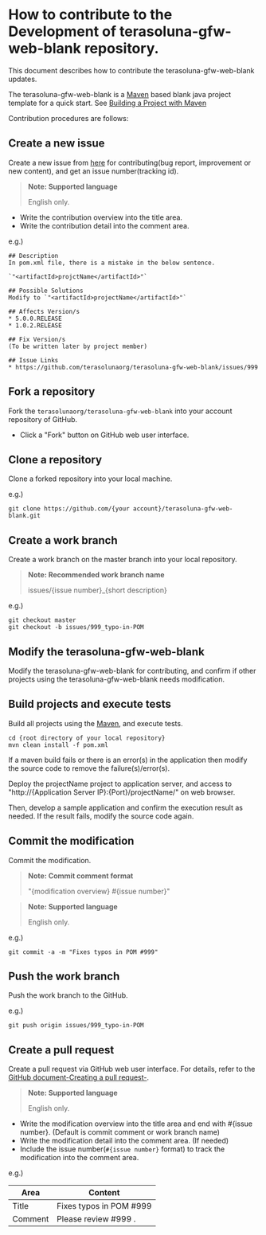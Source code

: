 # How to contribute to the Development of terasoluna-gfw-web-blank repository.

This document describes how to contribute the terasoluna-gfw-web-blank updates.

The terasoluna-gfw-web-blank is a [Maven](https://maven.apache.org/) based blank java project template for a quick start.
See [Building a Project with Maven](https://maven.apache.org/run-maven/index.html)

Contribution procedures are follows:


## Create a new issue

Create a new issue from [here](https://github.com/terasolunaorg/terasoluna-gfw-web-blank/issues/new?body=%23%23%20Description%0D%0A%28%2A%2ARequired%2A%2A%3A%20Please%20write%20issue%20description%29%0D%0A%0D%0A%23%23%20Possible%20Solutions%0D%0A%28Optional%3A%20Please%20write%20solutions%20of%20this%20issue%20you%20think%29%0D%0A%0D%0A%23%23%20Affects%20Version%2Fs%0D%0A%28%2A%2ARequired%2A%2A%3A%20Please%20select%20affected%20versions%29%0D%0A%2A%205.0.0.RELEASE%0D%0A%2A%201.0.2.RELEASE%0D%0A%0D%0A%23%23%20Fix%20Version%2Fs%0D%0A%28To%20be%20written%20later%20by%20project%20member%29%0D%0A%0D%0A%23%23%20Issue%20Links%0D%0A%28Optional%3A%20Please%20link%20to%20related%20issues%29%0D%0A%2A%20%23%7Bissue%20no%7D%0D%0A%2A%20or%20external%20url) for contributing(bug report, improvement or new content), and get an issue number(tracking id).

> **Note: Supported language**
>
> English only.

* Write the contribution overview into the title area.
* Write the contribution detail into the comment area.

 e.g.)
 ```
 ## Description
 In pom.xml file, there is a mistake in the below sentence.

 `"<artifactId>projctName</artifactId>"`

 ## Possible Solutions
 Modify to `"<artifactId>projectName</artifactId>"`

 ## Affects Version/s
 * 5.0.0.RELEASE
 * 1.0.2.RELEASE

 ## Fix Version/s
 (To be written later by project member)

 ## Issue Links
 * https://github.com/terasolunaorg/terasoluna-gfw-web-blank/issues/999
 ```

## Fork a repository

Fork the `terasolunaorg/terasoluna-gfw-web-blank` into your account repository of GitHub.

* Click a "Fork" button on GitHub web user interface.


## Clone a repository

Clone a forked repository into your local machine.


e.g.)

```
git clone https://github.com/{your account}/terasoluna-gfw-web-blank.git
```


## Create a work branch

Create a work branch on the master branch into your local repository.

> **Note: Recommended work branch name**
>
> issues/{issue number}_{short description}

e.g.)

```
git checkout master
git checkout -b issues/999_typo-in-POM
```


## Modify the terasoluna-gfw-web-blank

Modify the terasoluna-gfw-web-blank for contributing, and confirm if other projects using the terasoluna-gfw-web-blank needs modification.


## Build projects and execute tests

Build all projects using the [Maven](https://maven.apache.org/), and execute tests.

```
cd {root directory of your local repository}
mvn clean install -f pom.xml
```
If a maven build fails or there is an error(s) in the application then modify the source code to remove the failure(s)/error(s).

Deploy the projectName project to application server, and access to "http://{Application Server IP}:{Port}/projectName/" on web browser.

Then, develop a sample application and confirm the execution result as needed.
If the result fails, modify the source code again.


## Commit the modification

Commit the modification.

> **Note: Commit comment format**
>
> "{modification overview} #{issue number}"

> **Note: Supported language**
>
> English only.

e.g.)

```
git commit -a -m "Fixes typos in POM #999"
```


## Push the work branch

Push the work branch to the GitHub.

e.g.)

```
git push origin issues/999_typo-in-POM
```


## Create a pull request

Create a pull request via GitHub web user interface.
For details, refer to the [GitHub document-Creating a pull request-](https://help.github.com/articles/creating-a-pull-request/).

> **Note: Supported language**
>
> English only.

* Write the modification overview into the title area and end with #{issue number}. (Default is commit comment or work branch name)
* Write the modification detail into the comment area. (If needed)
* Include the issue number(`#{issue number}` format) to track the modification into the comment area.

e.g.)

| Area | Content |
| ----- | --------- |
| Title | Fixes typos in POM #999 |
| Comment | Please review #999 . |
